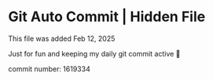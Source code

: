 # Git Auto Commit | Hidden File

This file was added Feb 12, 2025

Just for fun and keeping my daily git commit active 🤪

commit number: 1619334
